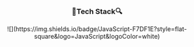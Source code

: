 <h3 align="center">🔎Tech Stack🔍</h3>

<p align="center"> 
  ![](https://img.shields.io/badge/JavaScript-F7DF1E?style=flat-square&logo=JavaScript&logoColor=white)</p>
<!--
**godkor200/godkor200** is a ✨ _special_ ✨ repository because its `README.md` (this file) appears on your GitHub profile.

Here are some ideas to get you started:

- 🔭 I’m currently working on ...
- 🌱 I’m currently learning ...
- 👯 I’m looking to collaborate on ...
- 🤔 I’m looking for help with ...
- 💬 Ask me about ...
- 📫 How to reach me: ...
- 😄 Pronouns: ...
- ⚡ Fun fact: ...
-->
